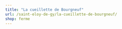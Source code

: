 ```yaml
---
title: "La cueillette de Bourgneuf"
url: /saint-eloy-de-gy/la-cueillette-de-bourgneuf/
shop: ferme
---
```


